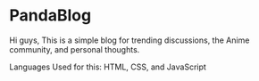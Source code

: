 # PandaBlog
Hi guys,
This is a simple blog for trending discussions, the Anime community, and personal thoughts.

Languages Used for this: HTML, CSS, and JavaScript 
